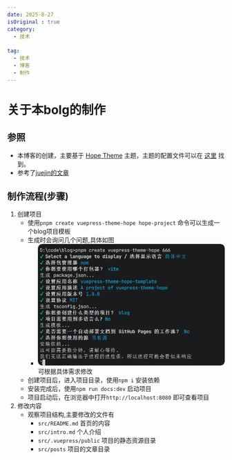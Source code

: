 ```yaml
---
date: 2025-8-27
isOriginal : true
category:
  - 技术
  
tag:
  - 技术
  - 博客
  - 制作
---
```

# 关于本bolg的制作
## 参照
- 本博客的创建，主要基于 [Hope Theme](https://theme-hope.vuejs.press/zh/) 主题，主题的配置文件可以在 [这里](https://theme-hope.vuejs.press/zh/config/) 找到。
- 参考了[juejin的文章](https://juejin.cn/post/7258533971963822140)

## 制作流程(步骤)
1. 创建项目
   - 使用`pnpm create vuepress-theme-hope hope-project` 命令可以生成一个blog项目模板
   - 生成时会询问几个问题,具体如图
       - ![问题](../..//.vuepress/public/tech/1.png) 可根据具体需求修改
   - 创建项目后，进入项目目录，使用`npm i` 安装依赖
   - 安装完成后，使用`npm run docs:dev` 启动项目
   - 项目启动后，在浏览器中打开`http://localhost:8080` 即可查看项目
2. 修改内容
   - 观察项目结构,主要修改的文件有
      - `src/README.md` 首页的内容
      - `src/intro.md` 个人介绍
      - `src/.vuepress/public` 项目的静态资源目录
      - `src/posts` 项目的文章目录